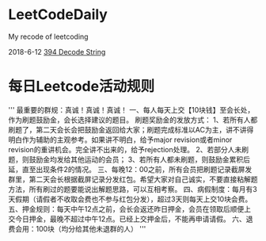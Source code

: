 # LeetCodeDaily
My recode of leetcoding

 2018-6-12 [394 Decode String](https://github.com/vivi3nli/LeetCodeDaily/blob/master/394_Decode_String_20180612.py)
# 每日Leetcode活动规则

'''
最重要的群规：真诚！真诚！真诚！
一、每人每天上交【10块钱】至会长处，作为刷题鼓励金，会长选择建议的题目。
刷题奖励金的发放方式：
1、若所有人都刷题了，第二天会长会把鼓励金返回给大家；刷题完成标准以AC为主，讲不讲得明白作为辅助的主观参考。如果讲不明白，给予major revision或者minor revision的重讲机会。完全讲不出来的，给予rejection处理。
2、若部分人未刷题，则鼓励金均发给其他运动的会员；
3、若所有人都未刷题，则鼓励金累积后延，直至出现条件2的情况。
三、每晚12：00之前，所有会员把刷题记录截屏发群里，第二天会长根据截屏记录分发红包。希望大家对自己诚实，不要直接粘解题方法，所有刷过的题要能说出解题思路，可以互相考察。
四、病假制度：每月有3天假期（请假者不收取会费也不参与红包分发），超过3天则每天上交10块会费。
五、押金规则：每天中午12点之前，会长会返还昨日押金，会员在领取后顺便上交今日押金，最晚不超过中午12点。已经上交押金后，不能再申请请假。
六、退费会用：100块（均分给其他未退群的人）
'''
